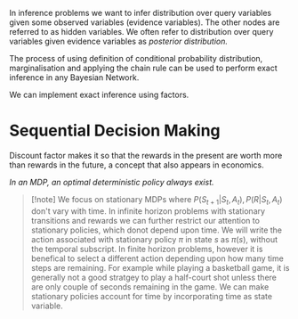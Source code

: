 In inference problems we want to infer distribution over query variables given some observed variables (evidence variables). The other nodes are referred to as hidden variables. We often refer to distribution over query variables given evidence variables as *posterior distribution.*

The process of using definition of conditional probability distribution, marginalisation and applying the chain rule can be used to perform exact inference in any Bayesian Network.

We can implement exact inference using factors.

# Sequential Decision Making

Discount factor makes it so that the rewards in the present are worth more than rewards in the future, a concept that also appears in economics.

_In an MDP, an optimal deterministic policy always exist._



>[!note] We focus on stationary MDPs where $P(S_{t+1}|S_t, A_t), P(R|S_t, A_t)$ don't vary with time. In infinite horizon problems with stationary transitions and rewards we can further restrict our attention to stationary policies, which donot depend upon time. We will write the action associated with stationary policy $\pi$ in state $s$ as $\pi(s)$, without the temporal subscript. In finite horizon problems, however it is benefical to select a different action depending upon how many time steps are remaining. For example while playing a basketball game, it is generally not a good stratgey to play a half-court shot unless there are only couple of seconds remaining in the game. We can make stationary policies account for time by incorporating time as state variable.





